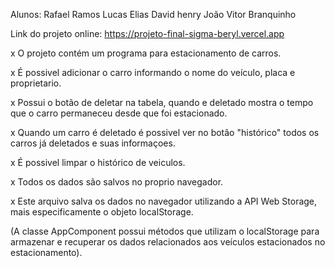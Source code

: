 Alunos:
Rafael Ramos 
Lucas Elias
David henry
João Vitor Branquinho 

Link do projeto online:
https://projeto-final-sigma-beryl.vercel.app


x O projeto contém um programa para estacionamento de carros. 

x É possivel adicionar o carro informando o nome do veículo, placa e proprietario.

x Possui o botão de deletar na tabela, quando e deletado mostra o tempo que o carro permaneceu desde que foi estacionado.

x Quando um carro é deletado é possivel ver no botão "histórico" todos os carros já deletados e suas informaçoes.

x É possivel limpar o histórico de veiculos.

x Todos os dados são salvos no proprio navegador.

x Este arquivo salva os dados no navegador utilizando a API Web Storage, mais especificamente o objeto localStorage.

(A classe AppComponent possui métodos que utilizam o localStorage para armazenar e recuperar os dados relacionados aos veículos estacionados no estacionamento).

